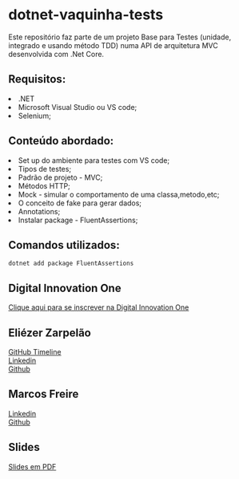 # dotnet-vaquinha-tests
Este repositório faz parte de um projeto Base para Testes (unidade, integrado e usando método TDD) numa API de arquitetura MVC desenvolvida com .Net Core.

## Requisitos:
<li>.NET
<li>Microsoft Visual Studio ou VS code;
<li>Selenium;



## Conteúdo abordado:
<li>Set up do ambiente para testes com VS code;
<li>Tipos de testes;
<li>Padrão de projeto - MVC;
<li>Métodos HTTP;
<li>Mock - simular o comportamento de uma classa,metodo,etc;
<li>O conceito de fake para gerar dados;
<li>Annotations;
<li>Instalar package - FluentAssertions;

## Comandos utilizados:

``` dotnet add package FluentAssertions ``` 
 



































## Digital Innovation One

[Clique aqui para se inscrever na Digital Innovation One](https://digitalinnovation.one/sign-up?ref=H395IYS4Z6)  

## Eliézer Zarpelão
[GitHub Timeline](https://elizarp.github.io/timeline/)  
[Linkedin](http://br.linkedin.com/in/eliezerzarpelao)  
[Github](https://github.com/elizarp) 

## Marcos Freire
[Linkedin](https://www.linkedin.com/in/marcos-freire-a73891125/)  
[Github](https://github.com/marcosfreire) 

## Slides
[Slides em PDF](TesteNetCore.pdf)